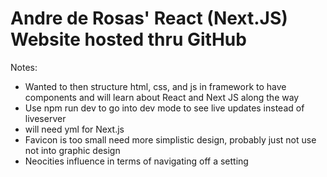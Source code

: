 # Andre de Rosas' React (Next.JS) Website hosted thru GitHub

Notes:
* Wanted to then structure html, css, and js in framework to have components and will learn about React and Next JS along the way
* Use npm run dev to go into dev mode to see live updates instead of liveserver
* will need yml for Next.js
* Favicon is too small need more simplistic design, probably just not use not into graphic design
* Neocities influence in terms of navigating off a setting